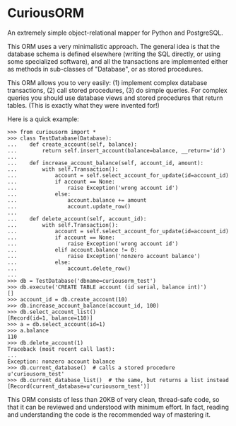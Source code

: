 CuriousORM
==========

An extremely simple object-relational mapper for Python and PostgreSQL.

This ORM uses a very minimalistic approach. The general idea is
that the database schema is defined elsewhere (writing the SQL
directly, or using some specialized software), and all the
transactions are implemented either as methods in sub-classes of
"Database", or as stored procedures. 

This ORM allows you to very easily: (1) implement complex database
transactions, (2) call stored procedures, (3) do simple
queries. For complex queries you should use database views and
stored procedures that return tables. (This is exactly what they
were invented for!)

Here is a quick example:

    >>> from curiousorm import *
    >>> class TestDatabase(Database):
    ...    def create_account(self, balance):
    ...        return self.insert_account(balance=balance, __return='id')
    ...
    ...    def increase_account_balance(self, account_id, amount):
    ...        with self.Transaction():
    ...            account = self.select_account_for_update(id=account_id)
    ...            if account == None:
    ...                raise Exception('wrong account id')
    ...            else:
    ...                account.balance += amount
    ...                account.update_row()
    ...
    ...    def delete_account(self, account_id):
    ...        with self.Transaction():
    ...            account = self.select_account_for_update(id=account_id)
    ...            if account == None:
    ...                raise Exception('wrong account id')
    ...            elif account.balance != 0:
    ...                raise Exception('nonzero account balance')
    ...            else:
    ...                account.delete_row()
    ...        
    >>> db = TestDatabase('dbname=curiousorm_test')
    >>> db.execute('CREATE TABLE account (id serial, balance int)')
    []
    >>> account_id = db.create_account(10)
    >>> db.increase_account_balance(account_id, 100)
    >>> db.select_account_list()
    [Record(id=1, balance=110)]
    >>> a = db.select_account(id=1)
    >>> a.balance
    110
    >>> db.delete_account(1)
    Traceback (most recent call last):
    ...
    Exception: nonzero account balance
    >>> db.current_database()  # calls a stored procedure
    u'curiousorm_test'
    >>> db.current_database_list()  # the same, but returns a list instead
    [Record(current_database=u'curiousorm_test')]
    
This ORM consists of less than 20KB of very clean, thread-safe
code, so that it can be reviewed and understood with minimum
effort. In fact, reading and understanding the code is the
recommended way of mastering it.
